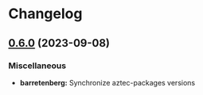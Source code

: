 # Changelog

## [0.6.0](https://github.com/AztecProtocol/aztec-packages/compare/barretenberg-v0.5.1...barretenberg-v0.6.0) (2023-09-08)


### Miscellaneous

* **barretenberg:** Synchronize aztec-packages versions
